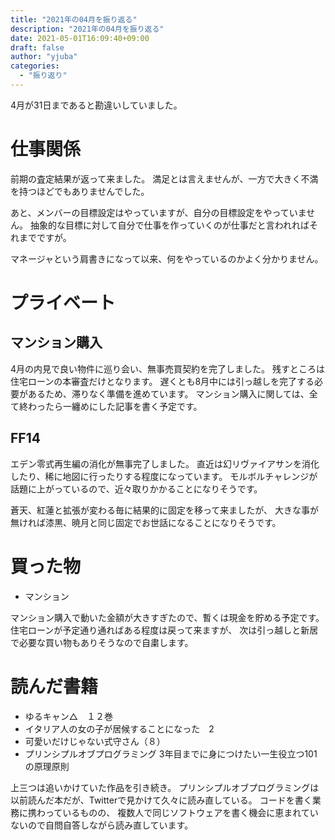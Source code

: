 ```yaml
---
title: "2021年の04月を振り返る"
description: "2021年の04月を振り返る"
date: 2021-05-01T16:09:40+09:00
draft: false
author: "yjuba"
categories:
  - "振り返り"
---
```


4月が31日まであると勘違いしていました。

# 仕事関係
前期の査定結果が返って来ました。
満足とは言えませんが、一方で大きく不満を持つほどでもありませんでした。

あと、メンバーの目標設定はやっていますが、自分の目標設定をやっていません。
抽象的な目標に対して自分で仕事を作っていくのが仕事だと言われればそれまでですが。

マネージャという肩書きになって以来、何をやっているのかよく分かりません。

# プライベート

## マンション購入
4月の内見で良い物件に巡り会い、無事売買契約を完了しました。
残すところは住宅ローンの本審査だけとなります。
遅くとも8月中には引っ越しを完了する必要があるため、滞りなく準備を進めています。
マンション購入に関しては、全て終わったら一纏めにした記事を書く予定です。

## FF14
エデン零式再生編の消化が無事完了しました。
直近は幻リヴァイアサンを消化したり、稀に地図に行ったりする程度になっています。
モルボルチャレンジが話題に上がっているので、近々取りかかることになりそうです。

蒼天、紅蓮と拡張が変わる毎に結果的に固定を移って来ましたが、
大きな事が無ければ漆黒、暁月と同じ固定でお世話になることになりそうです。

# 買った物
- マンション

マンション購入で動いた金額が大きすぎたので、暫くは現金を貯める予定です。
住宅ローンが予定通り通ればある程度は戻って来ますが、
次は引っ越しと新居で必要な買い物もありそうなので自粛します。

# 読んだ書籍
- ゆるキャン△　１２巻
- イタリア人の女の子が居候することになった　2
- 可愛いだけじゃない式守さん（８）
- プリンシプルオブプログラミング 3年目までに身につけたい一生役立つ101の原理原則

上三つは追いかけていた作品を引き続き。
プリンシプルオブプログラミングは以前読んだ本だが、Twitterで見かけて久々に読み直している。
コードを書く業務に携わっているものの、
複数人で同じソフトウェアを書く機会に恵まれていないので自問自答しながら読み直しています。
